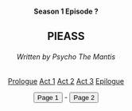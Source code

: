 <a id="top"></a>
<center>
<h4>Season 1 Episode ?</h4>
<h2>PIEASS</h2>
<h6>Written by Psycho The Mantis</h6>
</center>

<center>
<a href="#prologue" class="EpButtons">Prologue</a>
<a href="#act-1" class="EpButtons">Act 1</a>
<a href="#act-2" class="EpButtons">Act 2</a>
<a href="#act-3" class="EpButtons">Act 3</a>
<a href="#epilogue" class="EpButtons">Epilogue</a>
</center>
<p style="text-align: center"><button onclick="pageTurn('act1')">Page 1</button> - <button onclick="pageTurn('act2')">Page 2</button></p>

<div id="act1" style="display: none">
Naoshi: Alright, gang. Let's see how this markdown business works.

Nonnie: ... You already lost me.

Naoshi: But this could *revolutionize* the way we write our eps!

Nonnie: Meh. Fine. I'll try it.

Naoshi: ~~Disregard this.~~

Avi: <span style="color: red">Hey, check it out!</span>

Nonnie: I see you found the markers.

Hunter: Uh... Naoshi?

Naoshi-Happy: Hey, Hunter! Come on, give this a go!

Dr. Wily: *What is the meaning of this?!*

Avi: Aw, it's the fun police...
</div>

<div id="act2" style="display: none">
Hunter: So we're turning pages now?

Nonnie: Seems like it.

Dr. Wily: *Where* do you think you're going?

Avi: Quick, turn the page again!
</div>

<div id="targetDiv"></div>

<script src="assets/js/script-pageturn.js"></script>